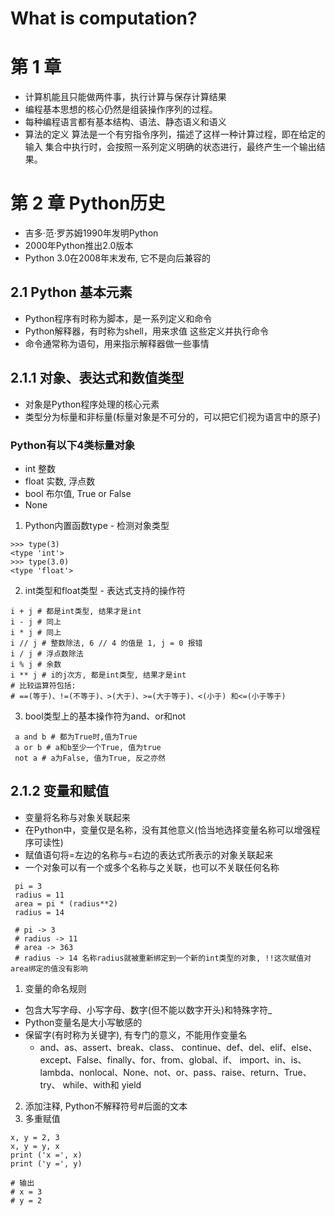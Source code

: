 # What is computation?

# 第 1 章

- 计算机能且只能做两件事，执行计算与保存计算结果
- 编程基本思想的核心仍然是组装操作序列的过程。
- 每种编程语言都有基本结构、语法、静态语义和语义
- 算法的定义
算法是一个有穷指令序列，描述了这样一种计算过程，即在给定的输入 集合中执行时，会按照一系列定义明确的状态进行，最终产生一个输出结果。

# 第 2 章 Python历史

- 吉多·范·罗苏姆1990年发明Python
- 2000年Python推出2.0版本
- Python 3.0在2008年末发布, 它不是向后兼容的

## 2.1 Python 基本元素

- Python程序有时称为脚本，是一系列定义和命令
- Python解释器，有时称为shell，用来求值 这些定义并执行命令
- 命令通常称为语句，用来指示解释器做一些事情

## 2.1.1 对象、表达式和数值类型

- 对象是Python程序处理的核心元素
- 类型分为标量和非标量(标量对象是不可分的，可以把它们视为语言中的原子)

### Python有以下4类标量对象

- int 整数
- float 实数, 浮点数
- bool 布尔值, True or False
- None

1. Python内置函数type - 检测对象类型

```
>>> type(3)
<type 'int'>
>>> type(3.0)
<type 'float'>
```

2. int类型和float类型 - 表达式支持的操作符

```
i + j # 都是int类型, 结果才是int
i - j # 同上
i * j # 同上
i // j # 整数除法, 6 // 4 的值是 1, j = 0 报错
i / j # 浮点数除法
i % j # 余数
i ** j # i的j次方, 都是int类型, 结果才是int
# 比较运算符包括:
# ==(等于)、!=(不等于)、>(大于)、>=(大于等于)、<(小于) 和<=(小于等于)
```

3. bool类型上的基本操作符为and、or和not

```
 a and b # 都为True时,值为True
 a or b # a和b至少一个True, 值为true
 not a # a为False, 值为True, 反之亦然
```

## 2.1.2 变量和赋值

- 变量将名称与对象关联起来
- 在Python中，变量仅是名称，没有其他意义(恰当地选择变量名称可以增强程序可读性)
- 赋值语句将=左边的名称与=右边的表达式所表示的对象关联起来
- 一个对象可以有一个或多个名称与之关联，也可以不关联任何名称

```
 pi = 3
 radius = 11
 area = pi * (radius**2)
 radius = 14

 # pi -> 3
 # radius -> 11
 # area -> 363
 # radius -> 14 名称radius就被重新绑定到一个新的int类型的对象, !!这次赋值对area绑定的值没有影响
```

1. 变量的命名规则

- 包含大写字母、小写字母、数字(但不能以数字开头)和特殊字符_
- Python变量名是大小写敏感的
- 保留字(有时称为关键字), 有专门的意义，不能用作变量名
  - and、as、assert、break、class、 continue、def、del、elif、else、except、False、finally、for、from、global、if、 import、in、is、lambda、nonlocal、None、not、or、pass、raise、return、True、try、 while、with和 yield

2. 添加注释, Python不解释符号#后面的文本
3. 多重赋值

```
x, y = 2, 3
x, y = y, x
print ('x =', x)
print ('y =', y)

# 输出
# x = 3
# y = 2
```
